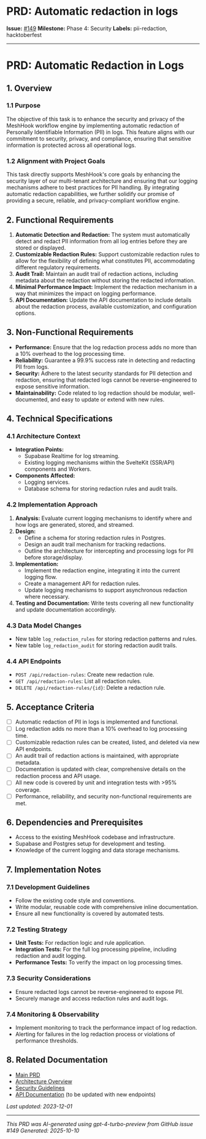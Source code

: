 # PRD: Automatic redaction in logs

**Issue:** [#149](https://github.com/profullstack/meshhook/issues/149)
**Milestone:** Phase 4: Security
**Labels:** pii-redaction, hacktoberfest

---

# PRD: Automatic Redaction in Logs

## 1. Overview

### 1.1 Purpose

The objective of this task is to enhance the security and privacy of the MeshHook workflow engine by implementing automatic redaction of Personally Identifiable Information (PII) in logs. This feature aligns with our commitment to security, privacy, and compliance, ensuring that sensitive information is protected across all operational logs.

### 1.2 Alignment with Project Goals

This task directly supports MeshHook's core goals by enhancing the security layer of our multi-tenant architecture and ensuring that our logging mechanisms adhere to best practices for PII handling. By integrating automatic redaction capabilities, we further solidify our promise of providing a secure, reliable, and privacy-compliant workflow engine.

## 2. Functional Requirements

1. **Automatic Detection and Redaction:** The system must automatically detect and redact PII information from all log entries before they are stored or displayed.
2. **Customizable Redaction Rules:** Support customizable redaction rules to allow for the flexibility of defining what constitutes PII, accommodating different regulatory requirements.
3. **Audit Trail:** Maintain an audit trail of redaction actions, including metadata about the redaction without storing the redacted information.
4. **Minimal Performance Impact:** Implement the redaction mechanism in a way that minimizes the impact on logging performance.
5. **API Documentation:** Update the API documentation to include details about the redaction process, available customization, and configuration options.

## 3. Non-Functional Requirements

- **Performance:** Ensure that the log redaction process adds no more than a 10% overhead to the log processing time.
- **Reliability:** Guarantee a 99.9% success rate in detecting and redacting PII from logs.
- **Security:** Adhere to the latest security standards for PII detection and redaction, ensuring that redacted logs cannot be reverse-engineered to expose sensitive information.
- **Maintainability:** Code related to log redaction should be modular, well-documented, and easy to update or extend with new rules.

## 4. Technical Specifications

### 4.1 Architecture Context

- **Integration Points:**
  - Supabase Realtime for log streaming.
  - Existing logging mechanisms within the SvelteKit (SSR/API) components and Workers.
- **Components Affected:**
  - Logging services.
  - Database schema for storing redaction rules and audit trails.

### 4.2 Implementation Approach

1. **Analysis:** Evaluate current logging mechanisms to identify where and how logs are generated, stored, and streamed.
2. **Design:**
   - Define a schema for storing redaction rules in Postgres.
   - Design an audit trail mechanism for tracking redactions.
   - Outline the architecture for intercepting and processing logs for PII before storage/display.
3. **Implementation:**
   - Implement the redaction engine, integrating it into the current logging flow.
   - Create a management API for redaction rules.
   - Update logging mechanisms to support asynchronous redaction where necessary.
4. **Testing and Documentation:** Write tests covering all new functionality and update documentation accordingly.

### 4.3 Data Model Changes

- New table `log_redaction_rules` for storing redaction patterns and rules.
- New table `log_redaction_audit` for storing redaction audit trails.

### 4.4 API Endpoints

- `POST /api/redaction-rules`: Create new redaction rule.
- `GET /api/redaction-rules`: List all redaction rules.
- `DELETE /api/redaction-rules/{id}`: Delete a redaction rule.

## 5. Acceptance Criteria

- [ ] Automatic redaction of PII in logs is implemented and functional.
- [ ] Log redaction adds no more than a 10% overhead to log processing time.
- [ ] Customizable redaction rules can be created, listed, and deleted via new API endpoints.
- [ ] An audit trail of redaction actions is maintained, with appropriate metadata.
- [ ] Documentation is updated with clear, comprehensive details on the redaction process and API usage.
- [ ] All new code is covered by unit and integration tests with >95% coverage.
- [ ] Performance, reliability, and security non-functional requirements are met.

## 6. Dependencies and Prerequisites

- Access to the existing MeshHook codebase and infrastructure.
- Supabase and Postgres setup for development and testing.
- Knowledge of the current logging and data storage mechanisms.

## 7. Implementation Notes

### 7.1 Development Guidelines

- Follow the existing code style and conventions.
- Write modular, reusable code with comprehensive inline documentation.
- Ensure all new functionality is covered by automated tests.

### 7.2 Testing Strategy

- **Unit Tests:** For redaction logic and rule application.
- **Integration Tests:** For the full log processing pipeline, including redaction and audit logging.
- **Performance Tests:** To verify the impact on log processing times.

### 7.3 Security Considerations

- Ensure redacted logs cannot be reverse-engineered to expose PII.
- Securely manage and access redaction rules and audit logs.

### 7.4 Monitoring & Observability

- Implement monitoring to track the performance impact of log redaction.
- Alerting for failures in the log redaction process or violations of performance thresholds.

## 8. Related Documentation

- [Main PRD](../PRD.md)
- [Architecture Overview](../Architecture.md)
- [Security Guidelines](../Security.md)
- [API Documentation](../API.md) (to be updated with new endpoints)

*Last updated: 2023-12-01*

---

*This PRD was AI-generated using gpt-4-turbo-preview from GitHub issue #149*
*Generated: 2025-10-10*
